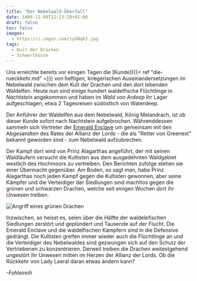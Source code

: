 ```yaml
---
title: "Der Nebelwald-Überfall"
date: 1489-11-09T12:23:20+01:00
draft: false
toc: false
images:
  - https://i.imgur.com/iyGNqKJ.jpg
tags: 
  - Kult der Drachen
  - Schwertküste
---
```


Uns erreichte bereits vor einigen Tagen die [Kunde]({{< ref "die-rueckkehr.md" >}}) von heftigen, kriegerischen Auseinandersetzungen im Nebelwald zwischen dem Kult der Drachen und den dort lebenden Waldelfen. Heute nun sind einige hundert waldelfische Flüchtlinge in _Nachtstein_ angekommen und haben im _Wald von Ardeep_ ihr Lager aufgeschlagen, etwa 2 Tagesreisen südöstlich von Waterdeep.

Der Anführer der Waldelfen aus dem Nebelwald, König Melandrach, ist ob dieser Kunde sofort nach Nachtstein aufgebrochen. Währenddessen sammeln sich Vertreter der [Emerald Enclave](https://dnd.wizards.com/dungeons-and-dragons/story/faction/emeraldenclave) um gemeinsam mit den Abgesandten des Rates der Allianz der Lords - die als "Retter von Greenest" bekannt geworden sind - zum Nebelwald aufzubrechen.

Der Kampf dort wird von Prinz Alagarthas angeführt, der mit seinen Waldläufern versucht die Kultisten aus dem ausgedehnten Waldgebiet westlich des Hochmoors zu vertreiben. Den Berichten zufolge stehen sie einer Übermacht gegenüber. Am Boden, so sagt man, habe Prinz Alagarthas noch jeden Kampf gegen die Kultisten gewonnen, aber seine Kämpfer und die Verteidiger der Siedlungen sind machtlos gegen die grünen und schwarzen Drachen, welche seit einigen Wochen dort ihr Unwesen treiben.

![Angriff eines grünen Drachen](https://i.imgur.com/rY43O0F.jpg)

Inzwischen, so heisst es, seien über die Hälfte der waldelefischen Siedlungen zerstört und geplündert und Tausende auf der Flucht. Die Emerald Enclave und die waldelfischen Kämpfern sind in die Defensive gedrängt. Die Kultisten greifen immer wieder auch die Flüchtlinge an und die Verteidiger des Nebelwaldes sind gezwungen sich auf den Schutz der Vertriebenen zu konzentrieren. Derweil treiben die Drachen weitestgehend ungestört ihr Unwesen mitten im Herzen der Allianz der Lords. Ob die Rückkehr von Lady Laeral daran etwas ändern kann?

_-Fohleireih_
